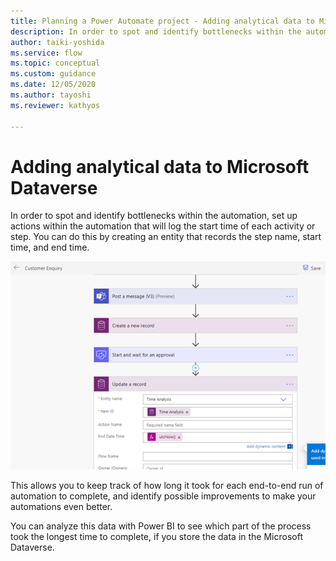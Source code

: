```yaml
---
title: Planning a Power Automate project - Adding analytical data to Microsoft Dataverse | Microsoft Docs
description: In order to spot and identify bottlenecks within the automation, you can set up actions within the automation that will log the start time of each activity or step.
author: taiki-yoshida
ms.service: flow
ms.topic: conceptual
ms.custom: guidance
ms.date: 12/05/2020
ms.author: tayoshi
ms.reviewer: kathyos

---
```


# Adding analytical data to Microsoft Dataverse

In order to spot and identify bottlenecks within the automation, set up actions
within the automation that will log the start time of each activity or step. You
can do this by creating an entity that records the step name, start time, and
end time.

![Adding actions to store analytical data](media/store-analytical-data.png "Adding actions to store analytical data")

This allows you to keep track of how long it took for each end-to-end run of
automation to complete, and identify possible improvements to make your
automations even better.

You can analyze this data with Power BI to see which part of the process took
the longest time to complete, if you store the data in the Microsoft Dataverse.
